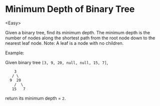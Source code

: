 # Minimum Depth of Binary Tree

\<Easy>

Given a binary tree, find its minimum depth. The minimum depth is the number of
nodes along the shortest path from the root node down to the nearest leaf node.
Note: A leaf is a node with no children.

Example:

Given binary tree `[3, 9, 20, null, null, 15, 7]`,
```
    3
   / \
  9  20
    /  \
   15   7
```
return its minimum depth = `2`.
